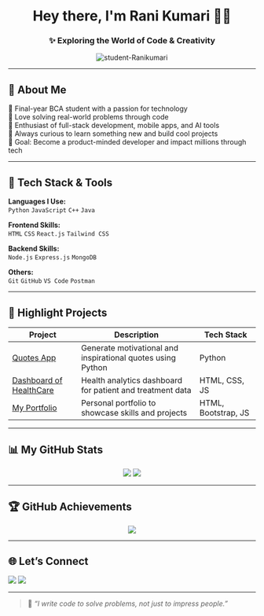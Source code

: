 <h1 align="center">Hey there, I'm Rani Kumari 👩‍💻</h1>
<h3 align="center">✨ Exploring the World of Code & Creativity</h3>

<p align="center">
  <img src="https://komarev.com/ghpvc/?username=student-Ranikumari&label=Profile%20views&color=blueviolet&style=flat-square" alt="student-Ranikumari" />
</p>

---

## 👩 About Me

🌟 Final-year BCA student with a passion for technology  
🚀 Love solving real-world problems through code  
📱 Enthusiast of full-stack development, mobile apps, and AI tools  
🧠 Always curious to learn something new and build cool projects  
🎯 Goal: Become a product-minded developer and impact millions through tech

---

## 🧰 Tech Stack & Tools

**Languages I Use:**  
`Python` `JavaScript` `C++` `Java`

**Frontend Skills:**  
`HTML` `CSS` `React.js` `Tailwind CSS`

**Backend Skills:**  
`Node.js` `Express.js` `MongoDB` 

**Others:**  
`Git` `GitHub` `VS Code` `Postman` 

---

## 🌟 Highlight Projects

| Project | Description | Tech Stack |
|--------|-------------|------------|
| [Quotes App](https://github.com/student-Ranikumari/Quotes_App) | Generate motivational and inspirational quotes using Python | Python |
| [Dashboard of HealthCare](https://github.com/student-Ranikumari/Dashboard-of-HealthCare) | Health analytics dashboard for patient and treatment data | HTML, CSS, JS |
| [My Portfolio](https://github.com/student-Ranikumari/My-Porfolio) | Personal portfolio to showcase skills and projects | HTML, Bootstrap, JS |

---

## 📊 My GitHub Stats

<p align="center">
  <img src="https://github-readme-stats.vercel.app/api?username=student-Ranikumari&theme=react&show_icons=true" />
  <img src="https://github-readme-streak-stats.herokuapp.com?user=student-Ranikumari&theme=react" />
</p>

---

## 🏆 GitHub Achievements

<p align="center">
  <img src="https://github-profile-trophy.vercel.app/?username=student-Ranikumari&theme=onestar&no-bg=true&margin-w=15" />
</p>

---

## 🌐 Let’s Connect

<p align="left">
  <a href="www.linkedin.com/in/rani-kumari-69882b2b9"><img src="https://img.shields.io/badge/LinkedIn-blue?style=for-the-badge&logo=linkedin&logoColor=white" /></a>
  <a href="mailto:rk2859669@gmail.com"><img src="https://img.shields.io/badge/Gmail-red?style=for-the-badge&logo=gmail&logoColor=white" /></a>
</p>

---

> 🌸 *“I write code to solve problems, not just to impress people.”*
> 
